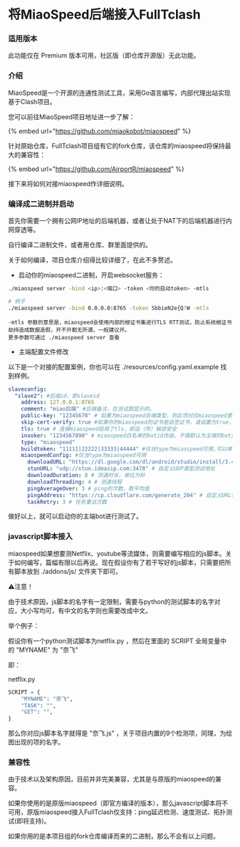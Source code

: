 # 将MiaoSpeed后端接入FullTclash

### 适用版本

此功能仅在 Premium 版本可用，社区版（即仓库开源版）无此功能。

### 介绍

MiaoSpeed是一个开源的连通性测试工具，采用Go语言编写，内部代理出站实现基于Clash项目。

您可以前往MiaoSpeed项目地址进一步了解：

{% embed url="https://github.com/miaokobot/miaospeed" %}

针对原始仓库，FullTclash项目组有它的fork仓库，该仓库的miaospeed将保持最大的兼容性：

{% embed url="https://github.com/AirportR/miaospeed" %}

接下来将如何对接miaospeed作详细说明。

### 编译成二进制并启动



首先你需要一个拥有公网IP地址的后端机器，或者让处于NAT下的后端机器进行内网穿透等。

自行编译二进制文件，或者用仓库、群里面提供的。

关于如何编译，项目仓库介绍得比较详细了，在此不多赘述。

* 启动你的miaospeed二进制，开启websocket服务：

```bash
./miaospeed server -bind <ip>:<端口> -token <你的启动token> -mtls

# 例子
./miaospeed server -bind 0.0.0.0:8765 -token SbbieN2e{Q?W -mtls
```

```
-mtls 参数的意思是，miaospeed会使用内部的根证书集进行TLS RTT测试，防止系统根证书劫持造成数据造假，开不开都无所谓，一般建议开。
更多参数可通过 ./miaospeed server 查看
```

* 主端配置文件修改

以下是一个对接的配置案例，你也可以在 ./resources/config.yaml.example 找到样例。

```yaml
slaveconfig:
  "slave2": #后端id，即slaveid
    address: 127.0.0.1:8765
    comment: "miao后端" #后端备注，在测试图显示的。
    public-key: "12345678" # 如果为miaospeed后端类型，则此项对应miaospeed里的启动token
    skip-cert-verify: true #如果你的miaospeed的证书是自签证书，请设置为true，否则无法连接miaospeed。默认值为false，即默认验证证书有效性。
    tls: true # 连接miaospeed启用了tls，即运（传）输层安全
    invoker: "1234567890" # miaospeed白名单的botid伪装，不填默认为主端的botid。默认即可
    type: "miaospeed"
    buildtoken: "11111|22222|33333|44444" #仅当type为miaospeed可用,可以单独给该后端设置buildtoken，这样配置里的默认miaospeed-buildtoken就不会生效。默认不用填
    miaospeedConfig: #仅当type为miaospeed可用
      downloadURL: "https://dl.google.com/dl/android/studio/install/3.4.1.0/android-studio-ide-183.5522156-windows.exe" # 自定义测速文件地址
      stunURL: "udp://stun.ideasip.com:3478" # 自定义UDP类型测试地址
      downloadDuration: 8 # 测速时长，单位为秒
      downloadThreading: 4 # 测速线程
      pingAverageOver: 3 # ping的次数，取平均值
      pingAddress: "https://cp.cloudflare.com/generate_204" # 自定义URLtest 延迟测试地址（强烈建议写HTTPS前缀）
      taskRetry: 3 # 任务重试次数

```

做好以上，就可以启动你的主端bot进行测试了。

### javascript脚本接入

&#x20;miaospeed如果想要测Netflix、youtube等流媒体，则需要编写相应的js脚本。关于如何编写，篇幅有限以后再说。现在假设你有了若干写好的js脚本，只需要把所有脚本放到 ./addons/js/ 文件夹下即可。

⚠️注意！

由于技术原因，js脚本的名字有一定限制，需要与python的测试脚本的名字对应，大小写均可，有中文的名字则也需要改成中文。

举个例子：

假设你有一个python测试脚本为netflix.py ，然后在里面的 SCRIPT 全局变量中的 "MYNAME" 为 "奈飞"

即：

netflix.py

```python
SCRIPT = {
    "MYNAME": "奈飞",
    "TASK": "",
    "GET": "",
}
```

那么你对应js脚本名字就得是 "奈飞.js" ，关于项目内置的9个检测项，同理，为绘图出现的项的名字。

### 兼容性

由于技术以及架构原因，目前并非完美兼容，尤其是与原版的miaospeed的兼容。

如果你使用的是原版miaospeed（即官方编译的版本），那么javascript脚本将不可用，原版miaospeed接入FullTclash仅支持：ping延迟检测、速度测试、拓扑测试(即将支持)。

如果你用的是本项目组的fork仓库编译而来的二进制，那么不会有以上问题。
